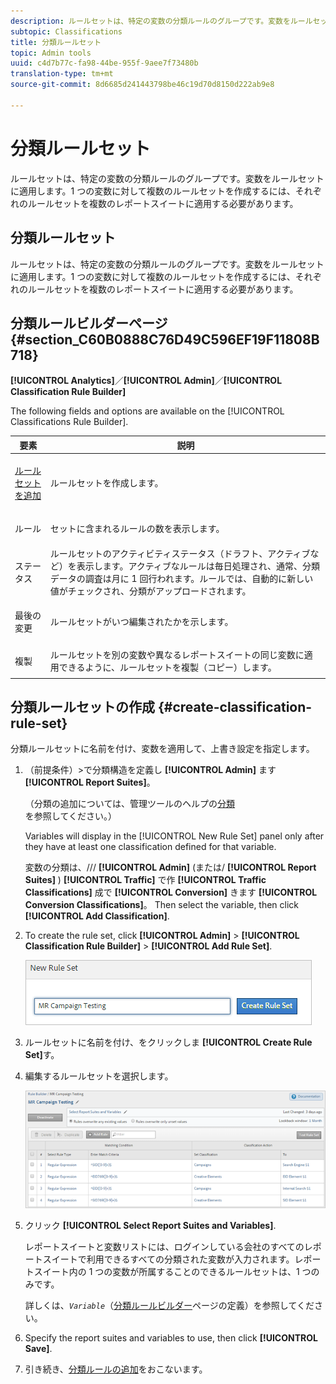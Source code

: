 ```yaml
---
description: ルールセットは、特定の変数の分類ルールのグループです。変数をルールセットに適用します。1 つの変数に対して複数のルールセットを作成するには、それぞれのルールセットを複数のレポートスイートに適用する必要があります。
subtopic: Classifications
title: 分類ルールセット
topic: Admin tools
uuid: c4d7b77c-fa98-44be-955f-9aee7f73480b
translation-type: tm+mt
source-git-commit: 8d6685d241443798be46c19d70d8150d222ab9e8

---
```



# 分類ルールセット

ルールセットは、特定の変数の分類ルールのグループです。変数をルールセットに適用します。1 つの変数に対して複数のルールセットを作成するには、それぞれのルールセットを複数のレポートスイートに適用する必要があります。

## 分類ルールセット

ルールセットは、特定の変数の分類ルールのグループです。変数をルールセットに適用します。1 つの変数に対して複数のルールセットを作成するには、それぞれのルールセットを複数のレポートスイートに適用する必要があります。

## 分類ルールビルダーページ {#section_C60B0888C76D49C596EF19F11808B718}

**[!UICONTROL Analytics]**／**[!UICONTROL Admin]**／**[!UICONTROL Classification Rule Builder]**

The following fields and options are available on the [!UICONTROL Classifications Rule Builder].

<table id="table_A5D92409969747E39E041216A5AA32CD"> 
 <thead> 
  <tr> 
   <th colname="col1" class="entry"> 要素 </th> 
   <th colname="col2" class="entry"> 説明 </th> 
  </tr> 
 </thead>
 <tbody> 
  <tr> 
   <td colname="col1"> <p><a href="/help/components/c-classifications2/crb/classification-rule-set.md"  >ルールセットを追加</a>      </p> </td> 
   <td colname="col2"> <p>ルールセットを作成します。 </p> </td> 
  </tr> 
  <tr> 
   <td colname="col1"> <p>ルール </p> </td> 
   <td colname="col2"> セットに含まれるルールの数を表示します。 </td> 
  </tr> 
  <tr> 
   <td colname="col1"> <p>ステータス </p> </td> 
   <td colname="col2"> ルールセットのアクティビティステータス（ドラフト、アクティブなど）を表示します。アクティブなルールは毎日処理され、通常、分類データの調査は月に 1 回行われます。ルールでは、自動的に新しい値がチェックされ、分類がアップロードされます。 </td> 
  </tr> 
  <tr> 
   <td colname="col1"> <p>最後の変更 </p> </td> 
   <td colname="col2"> ルールセットがいつ編集されたかを示します。 </td> 
  </tr> 
  <tr> 
   <td colname="col1"> <p>複製 </p> </td> 
   <td colname="col2"> ルールセットを別の変数や異なるレポートスイートの同じ変数に適用できるように、ルールセットを複製（コピー）します。 </td> 
  </tr> 
 </tbody> 
</table>

## 分類ルールセットの作成 {#create-classification-rule-set}

分類ルールセットに名前を付け、変数を適用して、上書き設定を指定します。

1. （前提条件）>で分類構造を定義し **[!UICONTROL Admin]** ます **[!UICONTROL Report Suites]**。

   （分類の追加については、管理ツールのヘルプの[分類](https://docs.adobe.com/content/help/en/analytics/components/classifications/c-classifications.html)を参照してください。）

   Variables will display in the [!UICONTROL New Rule Set] panel only after they have at least one classification defined for that variable.

   変数の分類は、/// **[!UICONTROL Admin]** (または/ **[!UICONTROL Report Suites]** ) **[!UICONTROL Traffic]** で作 **[!UICONTROL Traffic Classifications]** 成で **[!UICONTROL Conversion]** きます **[!UICONTROL Conversion Classifications]**。 Then select the variable, then click **[!UICONTROL Add Classification]**.

1. To create the rule set, click **[!UICONTROL Admin]** > **[!UICONTROL Classification Rule Builder]** > **[!UICONTROL Add Rule Set]**.

   ![](assets/new_rule_set.png)

1. ルールセットに名前を付け、をクリックしま **[!UICONTROL Create Rule Set]**&#x200B;す。
1. 編集するルールセットを選択します。

   ![](assets/classification_rules_page.png)

1. クリック **[!UICONTROL Select Report Suites and Variables]**.

   レポートスイートと変数リストには、ログインしている会社のすべてのレポートスイートで利用できるすべての分類された変数が入力されます。レポートスイート内の 1 つの変数が所属することのできるルールセットは、1 つのみです。

   詳しくは、*`Variable`*（[分類ルールビルダー](/help/components/c-classifications2/crb/classification-rule-definitions.md)ページの定義）を参照してください。
1. Specify the report suites and variables to use, then click **[!UICONTROL Save]**.
1. 引き続き、[分類ルールの追加](/help/components/c-classifications2/crb/classification-rule-set.md)をおこないます。
